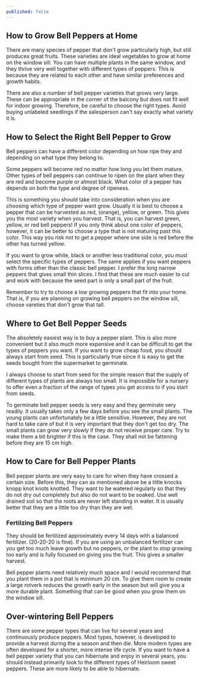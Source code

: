 ```yaml
---
published: false
---
```

## How to Grow Bell Peppers at Home
There are many species of pepper that don't grow particularly high, but still produces great fruits. These varieties are ideal vegetables to grow at home on the window sill. You can have multiple plants in the same window, and they thrive very well together with different types of peppers. This is because they are related to each other and have similar preferences and growth habits.

There are also a number of bell pepper varieties that grows very large. These can be appropriate in the corner of the balcony but does not fit well for indoor growing. Therefore, be careful to choose the right types. Avoid buying unlabeled seedlings if the salesperson can't say exactly what variety it is.

## How to Select the Right Bell Pepper to Grow
Bell peppers can have a different color depending on how ripe they and depending on what type they belong to. 

Some peppers will become red no matter how long you let them mature. Other types of bell peppers can continue to ripen on the plant when they are red and become purple or almost black. What color of a pepper has depends on both the type and degree of ripeness.

This is something you should take into consideration when you are choosing which type of pepper want grow. Usually it is best to choose a pepper that can be harvested as red, (orange), yellow, or green. This gives you the most variety when you harvest. That is, you can harvest green, yellow, or red bell peppers! If you only think about one color of peppers, however, it can be better to choose a type that is not maturing past this color. This way you risk not to get a pepper where one side is red before the other has turned yellow.

If you want to grow white, black or another less traditional color, you must select the specific types of peppers. The same applies if you want peppers with forms other than the classic bell pepper. I prefer the long narrow peppers that gives small thin slices. I find that these are much easier to cut and work with because the seed part is only a small part of the fruit.

Remember to try to choose a low growing peppers that fit into your home. That is, if you are planning on growing bell peppers on the window sill, choose vareties that don't grow that tall.

## Where to Get Bell Pepper Seeds
The absoletely easiest way is to buy a pepper plant. This is also more convenient but it also much more expensive and it can be difficult to get the types of peppers you want. If you want to grow cheap food, you should always start from seed. This is particularly true since it is easy to get the seeds bought from the supermarket to germinate.

I always choose to start from seed for the simple reason that the supply of different types of plants are always too small. It is impossible for a nursery to offer even a fraction of the range of types you get access to if you start from seeds.

To germinate bell pepper seeds is very easy and they germinate very readily. It usually takes only a few days before you see the small plants. The young plants can unfortunately be a little sensitive. However, they are not hard to take care of but it is very important that they don't get too dry. The small plants can grow very slowly if they do not receive proper care. Try to make them a bit brighter if this is the case. They shall not be fattening before they are 15 cm high.

## How to Care for Bell Pepper Plants
Bell pepper plants are very easy to care for when they have crossed a certain size. Before this, they can as mentioned above be a little knocks knopp knot knots knotted. They want to be watered regularly so that they do not dry out completely but also do not want to be soaked. Use well drained soil so that the roots are never left standing in water. It is usually better that they are a little too dry than they are wet.

### Fertilzing Bell Peppers
They should be fertilized approximately every 14 days with a balanced fertilizer. (20-20-20 is fine). If you are using an unbalanced fertilizer can you get too much leave growth but no peppers, or the plant to stop growing too early and is fully focused on giving you the fruit. This gives a smaller harvest.

Bell pepper plants need relatively much space and I would recommend that you plant them in a pot that is minimum 20 cm. To give them room to create a large rotverk reduces the growth early in the season but will give you a more durable plant. Something that can be good when you grow them on the window sill.

## Over-wintering Bell Peppers
There are some pepper types that can live for several years and continuously produce peppers. Most types, however, is developed to provide a harvest during the a season and then die. More modern types are often developed for a shorter, more intense life cycle. If you want to have a bell pepper variety that you can hibernate and enjoy in several years, you should instead primarily look to the different types of Heirloom sweet peppers. These are more likely to be able to hibernate.

